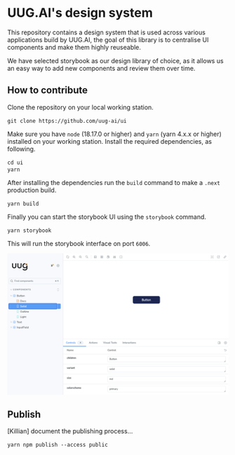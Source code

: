# UUG.AI's design system

This repository contains a design system that is used across various applications build by UUG.AI, the goal of this library is to centralise UI components and make them highly reuseable.

We have selected storybook as our design library of choice, as it allows us an easy way to add new components and review them over time.

## How to contribute

Clone the repository on your local working station.

    git clone https://github.com/uug-ai/ui

Make sure you have `node` (18.17.0 or higher) and `yarn` (yarn 4.x.x or higher) installed on your working station. Install the required dependencies, as following.

    cd ui
    yarn

After installing the dependencies run the `build` command to make a `.next` production build.

    yarn build

Finally you can start the storybook UI using the `storybook` command.

    yarn storybook

This will run the storybook interface on port `6006`.

![Storybook](./assets/images/storybook.png)

## Publish

[Killian] document the publishing process...

    yarn npm publish --access public
